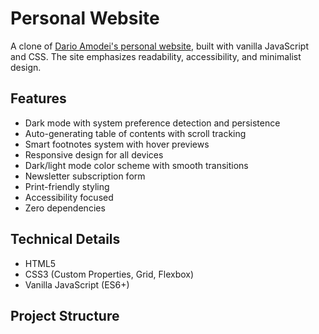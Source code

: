 # Personal Website

A clone of [Dario Amodei's personal website](https://darioamodei.com/), built with vanilla JavaScript and CSS. The site emphasizes readability, accessibility, and minimalist design.

## Features

- Dark mode with system preference detection and persistence
- Auto-generating table of contents with scroll tracking
- Smart footnotes system with hover previews
- Responsive design for all devices
- Dark/light mode color scheme with smooth transitions
- Newsletter subscription form
- Print-friendly styling
- Accessibility focused
- Zero dependencies

## Technical Details

- HTML5
- CSS3 (Custom Properties, Grid, Flexbox)
- Vanilla JavaScript (ES6+)

## Project Structure
